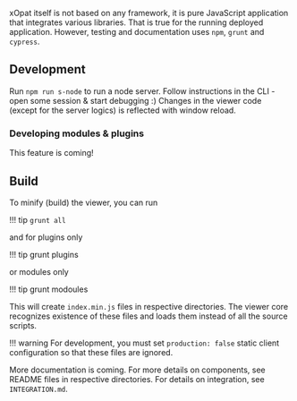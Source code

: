
xOpat itself is not based on any framework, it is pure JavaScript application that integrates
various libraries. That is true for the running deployed application.
However, testing and documentation uses ``npm``, `grunt` and `cypress`.

## Development

Run ``npm run s-node`` to run a node server. Follow instructions in the CLI - open
some session & start debugging :) Changes in the viewer code (except for the server logics)
is reflected with window reload.

### Developing modules & plugins
This feature is coming!

## Build

To minify (build) the viewer, you can run

   !!! tip
   `grunt all`

and for plugins only

   !!! tip
   grunt plugins

or modules only

   !!! tip
   grunt modoules

This will create ``index.min.js`` files in respective directories. The viewer core recognizes
existence of these files and loads them instead of all the source scripts.

!!! warning
    For development, you
    must set `production: false` static client configuration so that these files are ignored.

More documentation is coming. For more details on components, see README files in respective directories.
For details on integration, see ``INTEGRATION.md``.

